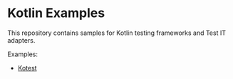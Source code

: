 # Kotlin Examples
This repository contains samples for Kotlin testing frameworks and Test IT adapters.

Examples:
* [Kotest](https://github.com/testit-tms/kotlin-examples/tree/main/kotest-adapter)